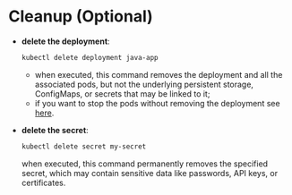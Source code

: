 # Cleanup (Optional)

- **delete the deployment**:
  ```sh
  kubectl delete deployment java-app
  ```

    - when executed, this command removes the deployment and all the associated pods, but not the underlying persistent storage, ConfigMaps, or secrets that may be linked to it;
    - if you want to stop the pods without removing the deployment see [here](../../operation/stop/stop.md).    

- **delete the secret**:
  ```sh
  kubectl delete secret my-secret
  ```

  when executed, this command permanently removes the specified secret, which may contain sensitive data like passwords, API keys, or certificates.
